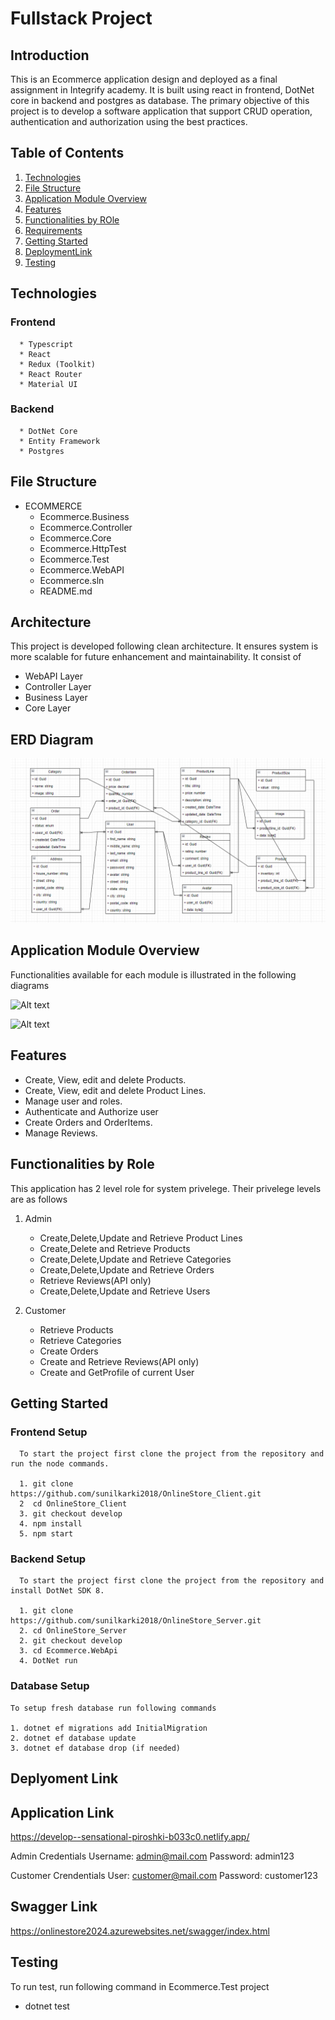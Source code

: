 # Fullstack Project
## Introduction
This is an Ecommerce application design and deployed as a final assignment in Integrify academy. It is built using react in frontend, DotNet core in backend and postgres as database. The primary objective of this project is to develop a software application that support CRUD operation, authentication and authorization using the best practices. 

## Table of Contents

1. [Technologies](#technologies)
2. [File Structure](#filestructure)
3. [Application Module Overview](#overview)
4. [Features](#features)
5. [Functionalities by ROle](#functionalities)
6. [Requirements](#requirements)
7. [Getting Started](#getting-started)
8. [DeploymentLink](#deployment)
9. [Testing](#testing)

## Technologies

   ### Frontend

      * Typescript
      * React
      * Redux (Toolkit)
      * React Router
      * Material UI

   ### Backend

      * DotNet Core
      * Entity Framework
      * Postgres

## File Structure
- ECOMMERCE
  - Ecommerce.Business
  - Ecommerce.Controller
  - Ecommerce.Core
  - Ecommerce.HttpTest
  - Ecommerce.Test
  - Ecommerce.WebAPI
  - Ecommerce.sln
  - README.md

## Architecture

   This project is developed following clean architecture. It ensures system is more scalable for future enhancement and maintainability. It consist of
   * WebAPI Layer
   * Controller Layer
   * Business Layer
   * Core Layer

## ERD Diagram
   ![ERD Diagram](ERDDiagram.png)

## Application Module Overview
 
   Functionalities available for each module is illustrated in the following diagrams

   ![Alt text](Images/ModuleFunctionality1.png)

   ![Alt text](Images/ModuleFunctionality2.png)

## Features

   * Create, View, edit and delete Products.
   * Create, View, edit and delete Product Lines.
   * Manage user and roles.
   * Authenticate and Authorize user
   * Create Orders and OrderItems.
   * Manage Reviews.

## Functionalities by Role

   This application has 2 level role for system privelege. Their privelege levels are as follows
   1. Admin
      * Create,Delete,Update and Retrieve Product Lines
      * Create,Delete and Retrieve Products
      * Create,Delete,Update and Retrieve Categories
      * Create,Delete,Update and Retrieve Orders
      * Retrieve Reviews(API only)
      * Create,Delete,Update and Retrieve Users

   2. Customer
      * Retrieve Products
      * Retrieve Categories
      * Create Orders
      * Create and Retrieve Reviews(API only)
      * Create and GetProfile of current User

## Getting Started

   ### Frontend Setup

      To start the project first clone the project from the repository and run the node commands.

      1. git clone https://github.com/sunilkarki2018/OnlineStore_Client.git
      2  cd OnlineStore_Client
      3. git checkout develop
      4. npm install
      5. npm start

   ### Backend Setup

      To start the project first clone the project from the repository and install DotNet SDK 8.

      1. git clone https://github.com/sunilkarki2018/OnlineStore_Server.git
      2. cd OnlineStore_Server
      2. git checkout develop
      3. cd Ecommerce.WebApi
      4. DotNet run

   ### Database Setup
    
    To setup fresh database run following commands

    1. dotnet ef migrations add InitialMigration
    2. dotnet ef database update
    3. dotnet ef database drop (if needed)

## Deplyoment Link

   ## Application Link
   https://develop--sensational-piroshki-b033c0.netlify.app/

   Admin Credentials
   Username: admin@mail.com
   Password: admin123

   Customer Crendentials
   User: customer@mail.com
   Password: customer123

   ## Swagger Link
   https://onlinestore2024.azurewebsites.net/swagger/index.html

## Testing

   To run test, run following command in Ecommerce.Test project
   - dotnet test


